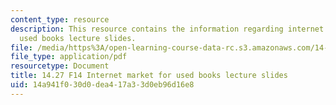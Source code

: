 ```yaml
---
content_type: resource
description: This resource contains the information regarding internet market for
  used books lecture slides.
file: /media/https%3A/open-learning-course-data-rc.s3.amazonaws.com/14-27-economics-and-e-commerce-fall-2014/14a941f030d0dea417a33d0eb96d16e8_MIT14_27F14_lecslide10.pdf
file_type: application/pdf
resourcetype: Document
title: 14.27 F14 Internet market for used books lecture slides
uid: 14a941f0-30d0-dea4-17a3-3d0eb96d16e8
---
```

